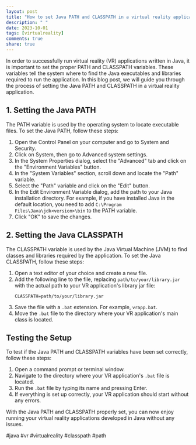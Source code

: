 ```yaml
---
layout: post
title: "How to set Java PATH and CLASSPATH in a virtual reality application"
description: " "
date: 2023-10-01
tags: [virtualreality]
comments: true
share: true
---
```


In order to successfully run virtual reality (VR) applications written in Java, it is important to set the proper PATH and CLASSPATH variables. These variables tell the system where to find the Java executables and libraries required to run the application. In this blog post, we will guide you through the process of setting the Java PATH and CLASSPATH in a virtual reality application.

## 1. Setting the Java PATH

The PATH variable is used by the operating system to locate executable files. To set the Java PATH, follow these steps:

1. Open the Control Panel on your computer and go to System and Security.
2. Click on System, then go to Advanced system settings.
3. In the System Properties dialog, select the "Advanced" tab and click on the "Environment Variables" button.
4. In the "System Variables" section, scroll down and locate the "Path" variable.
5. Select the "Path" variable and click on the "Edit" button.
6. In the Edit Environment Variable dialog, add the path to your Java installation directory. For example, if you have installed Java in the default location, you need to add `C:\Program Files\Java\jdk<version>\bin` to the PATH variable.
7. Click "OK" to save the changes.

## 2. Setting the Java CLASSPATH

The CLASSPATH variable is used by the Java Virtual Machine (JVM) to find classes and libraries required by the application. To set the Java CLASSPATH, follow these steps:

1. Open a text editor of your choice and create a new file.
2. Add the following line to the file, replacing `path/to/your/library.jar` with the actual path to your VR application's library jar file:
   ```
   CLASSPATH=path/to/your/library.jar
   ```
3. Save the file with a `.bat` extension. For example, `vrapp.bat`.
4. Move the `.bat` file to the directory where your VR application's main class is located.

## Testing the Setup

To test if the Java PATH and CLASSPATH variables have been set correctly, follow these steps:

1. Open a command prompt or terminal window.
2. Navigate to the directory where your VR application's `.bat` file is located.
3. Run the `.bat` file by typing its name and pressing Enter.
4. If everything is set up correctly, your VR application should start without any errors.

With the Java PATH and CLASSPATH properly set, you can now enjoy running your virtual reality applications developed in Java without any issues.

#java #vr #virtualreality #classpath #path